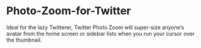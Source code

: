 Photo-Zoom-for-Twitter
======================

Ideal for the lazy Twitterer, Twitter Photo Zoom will super-size anyone’s avatar from the home screen or sidebar lists when you run your cursor over the thumbnail.
